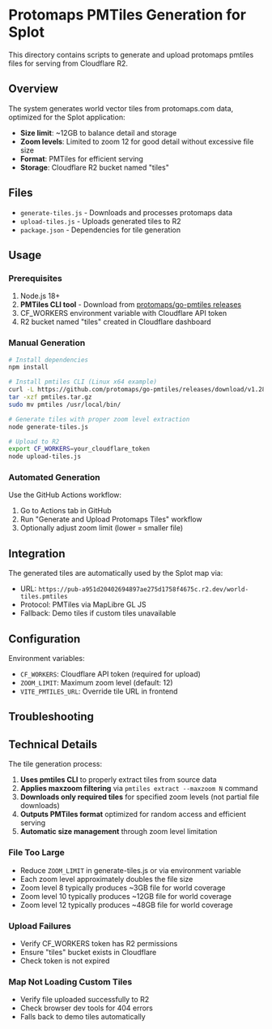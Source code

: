# Protomaps PMTiles Generation for Splot

This directory contains scripts to generate and upload protomaps pmtiles files for serving from Cloudflare R2.

## Overview

The system generates world vector tiles from protomaps.com data, optimized for the Splot application:

- **Size limit**: ~12GB to balance detail and storage 
- **Zoom levels**: Limited to zoom 12 for good detail without excessive file size
- **Format**: PMTiles for efficient serving
- **Storage**: Cloudflare R2 bucket named "tiles"

## Files

- `generate-tiles.js` - Downloads and processes protomaps data
- `upload-tiles.js` - Uploads generated tiles to R2
- `package.json` - Dependencies for tile generation

## Usage

### Prerequisites

1. Node.js 18+
2. **PMTiles CLI tool** - Download from [protomaps/go-pmtiles releases](https://github.com/protomaps/go-pmtiles/releases)
3. CF_WORKERS environment variable with Cloudflare API token
4. R2 bucket named "tiles" created in Cloudflare dashboard

### Manual Generation

```bash
# Install dependencies
npm install

# Install pmtiles CLI (Linux x64 example)
curl -L https://github.com/protomaps/go-pmtiles/releases/download/v1.28.0/go-pmtiles_1.28.0_Linux_x86_64.tar.gz -o pmtiles.tar.gz
tar -xzf pmtiles.tar.gz
sudo mv pmtiles /usr/local/bin/

# Generate tiles with proper zoom level extraction
node generate-tiles.js

# Upload to R2
export CF_WORKERS=your_cloudflare_token
node upload-tiles.js
```

### Automated Generation

Use the GitHub Actions workflow:

1. Go to Actions tab in GitHub
2. Run "Generate and Upload Protomaps Tiles" workflow
3. Optionally adjust zoom limit (lower = smaller file)

## Integration

The generated tiles are automatically used by the Splot map via:

- URL: `https://pub-a951d20402694897ae275d1758f4675c.r2.dev/world-tiles.pmtiles`
- Protocol: PMTiles via MapLibre GL JS
- Fallback: Demo tiles if custom tiles unavailable

## Configuration

Environment variables:

- `CF_WORKERS`: Cloudflare API token (required for upload)
- `ZOOM_LIMIT`: Maximum zoom level (default: 12)
- `VITE_PMTILES_URL`: Override tile URL in frontend

## Troubleshooting

## Technical Details

The tile generation process:

1. **Uses pmtiles CLI** to properly extract tiles from source data
2. **Applies maxzoom filtering** via `pmtiles extract --maxzoom N` command
3. **Downloads only required tiles** for specified zoom levels (not partial file downloads)
4. **Outputs PMTiles format** optimized for random access and efficient serving
5. **Automatic size management** through zoom level limitation

### File Too Large
- Reduce `ZOOM_LIMIT` in generate-tiles.js or via environment variable
- Each zoom level approximately doubles the file size
- Zoom level 8 typically produces ~3GB file for world coverage
- Zoom level 10 typically produces ~12GB file for world coverage  
- Zoom level 12 typically produces ~48GB file for world coverage

### Upload Failures
- Verify CF_WORKERS token has R2 permissions
- Ensure "tiles" bucket exists in Cloudflare
- Check token is not expired

### Map Not Loading Custom Tiles
- Verify file uploaded successfully to R2
- Check browser dev tools for 404 errors
- Falls back to demo tiles automatically
